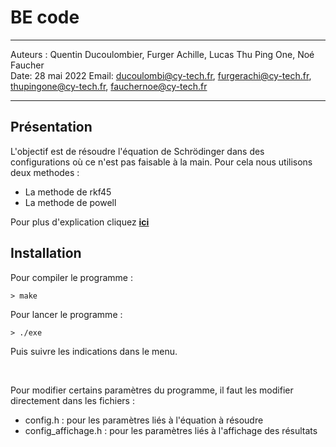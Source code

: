 # BE code

---

Auteurs : Quentin Ducoulombier, Furger Achille, Lucas Thu Ping One, Noé Faucher  
Date: 28 mai 2022 
Email: ducoulombi@cy-tech.fr, furgerachi@cy-tech.fr, thupingone@cy-tech.fr, fauchernoe@cy-tech.fr

---

## Présentation

L'objectif est de résoudre l'équation de Schrödinger dans des configurations où ce n'est pas faisable à la main.
Pour cela nous utilisons deux methodes :
- La methode de rkf45 
- La methode de powell

Pour plus d'explication cliquez [**ici**](./documentation/explication/id%C3%A9es_g%C3%A9n%C3%A9rales_pour_comprendre.md)


## Installation

Pour compiler le programme :
  ``` 
  > make 
  ```

Pour lancer le programme :
  ``` 
  > ./exe
  ```
Puis suivre les indications dans le menu.

<br>

Pour modifier certains paramètres du programme, il faut les modifier directement dans les fichiers :

* config.h : pour les paramètres liés à l'équation à résoudre
* config_affichage.h : pour les paramètres liés à l'affichage des résultats

